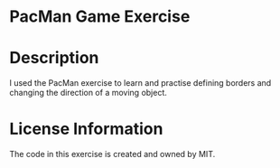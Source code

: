 # PacMan Game Exercise
# Description
I used the PacMan exercise to learn and practise defining borders and changing the direction of a moving object. 
# License Information
The code in this exercise is created and owned by MIT.
